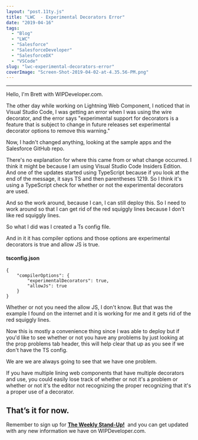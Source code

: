 ```yaml
---
layout: "post.11ty.js"
title: "LWC  - Experimental Decorators Error"
date: "2019-04-16"
tags: 
  - "Blog"
  - "LWC"
  - "Salesforce"
  - "SalesforceDeveloper"
  - "SalesforceDX"
  - "VSCode"
slug: "lwc-experimental-decorators-error"
coverImage: "Screen-Shot-2019-04-02-at-4.35.56-PM.png"
---
```


* * *

Hello, I'm Brett with WIPDeveloper.com.

The other day while working on Lightning Web Component, I noticed that in Visual Studio Code, I was getting an error when I was using the wire decorator, and the error says "experimental support for decorators is a feature that is subject to change in future releases set experimental decorator options to remove this warning."

Now, I hadn't changed anything, looking at the sample apps and the Salesforce GitHub repo.

There's no explanation for where this came from or what change occurred. I think it might be because I am using Visual Studio Code Insiders Edition. And one of the updates started using TypeScript because if you look at the end of the message, it says TS and then parentheses 1219. So I think it's using a TypeScript check for whether or not the experimental decorators are used.

And so the work around, because I can, I can still deploy this. So I need to work around so that I can get rid of the red squiggly lines because I don't like red squiggly lines.

So what I did was I created a Ts config file.

And in it it has compiler options and those options are experimental decorators is true and allow JS is true.

#### tsconfig.json

```
{
    "compilerOptions": {
        "experimentalDecorators": true,
        "allowJs": true
    }
}
```

Whether or not you need the allow JS, I don't know. But that was the example I found on the internet and it is working for me and it gets rid of the red squiggly lines.

Now this is mostly a convenience thing since I was able to deploy but if you'd like to see whether or not you have any problems by just looking at the prop problems tab header, this will help clear that up as you see if we don't have the TS config.

We are we are always going to see that we have one problem.

If you have multiple lining web components that have multiple decorators and use, you could easily lose track of whether or not it's a problem or whether or not it's the editor not recognizing the proper recognizing that it's a proper use of a decorator.

## That’s it for now.

Remember to sign up for **[The Weekly Stand-Up!](https://wipdeveloper.wpcomstaging.com/newsletter/)**  and you can get updated with any new information we have on WIPDeveloper.com.
